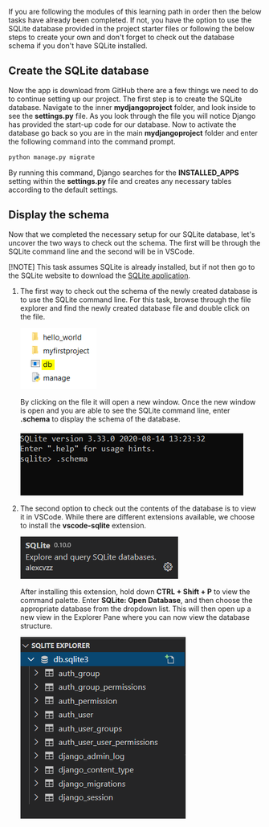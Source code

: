 [1]: https://www.sqlite.org/download.html "Link to SQLite webpage"
[2]: https://docs.djangoproject.com/en/3.1/topics/db/queries/ "Django Queries"

If you are following the modules of this learning path in order then the below tasks have already been completed. If not, you have the option to use the SQLite database provided in the project starter files or following the below steps to create your own and don't forget to check out the database schema if you don't have SQLite installed.

## Create the SQLite database

Now the app is download from GitHub there are a few things we need to do to continue setting up our project. The first step is to create the SQLite database. Navigate to the inner **mydjangoproject** folder, and look inside to see the **settings.py** file. As you look through the file you will notice Django has provided the start-up code for our database. Now to activate the database go back so you are in the main **mydjangoproject** folder and enter the following command into the command prompt.

```bash
python manage.py migrate
```

By running this command, Django searches for the **INSTALLED_APPS** setting within the **settings.py** file and creates any necessary tables according to the default settings.

## Display the schema

Now that we completed the necessary setup for our SQLite database, let's uncover the two ways to check out the schema. The first will be through the SQLite command line and the second will be in VSCode. 

[!NOTE] This task assumes SQLite is already installed, but if not then go to the SQLite website to download the [SQLite application][1].

1. The first way to check out the schema of the newly created database is to use the SQLite command line. For this task, browse through the file explorer and find the newly created database file and double click on the file.

    ![SQLite Database file](../Module2/Module2_Images/Module2_DBImage.PNG)

    By clicking on the file it will open a new window. Once the new window is open and you are able to see the SQLite command line, enter **.schema** to display the schema of the database.

    ![SQLite Command Line](../Module2/Module2_Images/Module2_SQLiteCommandLine.PNG)

2. The second option to check out the contents of the database is to view it in VSCode. While there are different extensions available, we choose to install the **vscode-sqlite** extension.

    ![SQLite Extension](../Module2/Module2_Images/Module2_VSC_SQLiteExt.PNG)

    After installing this extension, hold down **CTRL + Shift + P** to view the command palette. Enter **SQLite: Open Database**, and then choose the appropriate database from the dropdown list. This will then open up a new view in the Explorer Pane where you can now view the database structure.

    ![SQLite Explorer](../Module2/Module2_Images/Module2_VSC_SQLiteDBOpen.PNG)
